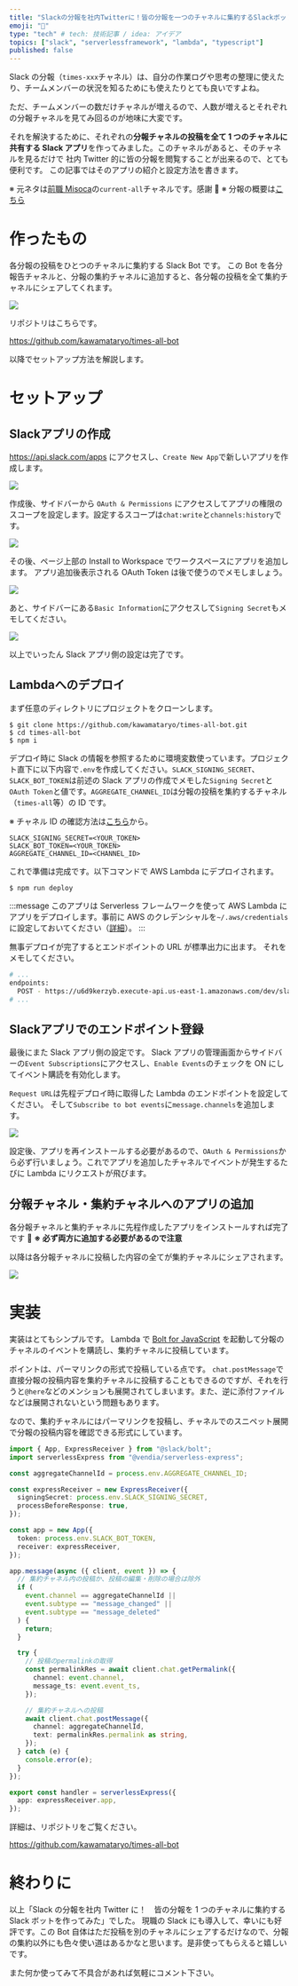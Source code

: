 ```yaml
---
title: "Slackの分報を社内Twitterに！皆の分報を一つのチャネルに集約するSlackボットを作ってみた"
emoji: "💬"
type: "tech" # tech: 技術記事 / idea: アイデア
topics: ["slack", "serverlessframework", "lambda", "typescript"]
published: false
---
```


Slack の分報（`times-xxx`チャネル）は、自分の作業ログや思考の整理に使えたり、チームメンバーの状況を知るためにも使えたりとても良いですよね。

ただ、チームメンバーの数だけチャネルが増えるので、人数が増えるとそれぞれの分報チャネルを見てみ回るのが地味に大変です。

それを解決するために、それぞれの**分報チャネルの投稿を全て 1 つのチャネルに共有する Slack アプリ**を作ってみました。このチャネルがあると、そのチャネルを見るだけで 社内 Twitter 的に皆の分報を閲覧することが出来るので、とても便利です。
この記事ではそのアプリの紹介と設定方法を書きます。

※ 元ネタは[前職 Misoca](https://www.wantedly.com/stories/s/team_misoca)の`current-all`チャネルです。感謝 🙏
※ 分報の概要は[こちら](https://giginc.co.jp/blog/giglab/slack-hunho)

# 作ったもの

各分報の投稿をひとつのチャネルに集約する Slack Bot です。
この Bot を各分報告チャネルと、分報の集約チャネルに追加すると、各分報の投稿を全て集約チャネルにシェアしてくれます。

![](https://i.gyazo.com/a8f99f12f2badbf9e1d334dcba0c3a77.gif)

リポジトリはこちらです。

https://github.com/kawamataryo/times-all-bot

以降でセットアップ方法を解説します。

# セットアップ

## Slackアプリの作成
https://api.slack.com/apps にアクセスし、`Create New App`で新しいアプリを作成します。

![](https://i.gyazo.com/ec073dbdc32aebfd81d04ef2fdc2626c.png)

作成後、サイドバーから `OAuth & Permissions` にアクセスしてアプリの権限のスコープを設定します。設定するスコープは`chat:write`と`channels:history`です。

![](https://i.gyazo.com/d318576f6bff9d4963793570d2d0695c.png)

その後、ページ上部の Install to Workspace でワークスペースにアプリを追加します。
アプリ追加後表示される OAuth Token は後で使うのでメモしましょう。

![](https://i.gyazo.com/1f114e3934718cfbba2930d4fc877318.png)

あと、サイドバーにある`Basic Information`にアクセスして`Signing Secret`もメモしてください。

![](https://i.gyazo.com/b460141ebf59d9212e80ab6f390e7259.png)

以上でいったん Slack アプリ側の設定は完了です。

## Lambdaへのデプロイ
まず任意のディレクトリにプロジェクトをクローンします。

```
$ git clone https://github.com/kawamataryo/times-all-bot.git
$ cd times-all-bot
$ npm i
```

デプロイ時に Slack の情報を参照するために環境変数使っています。プロジェクト直下に以下内容で`.env`を作成してください。`SLACK_SIGNING_SECRET`、`SLACK_BOT_TOKEN`は前述の Slack アプリの作成でメモした`Signing Secret`と`OAuth Token`と値です。`AGGREGATE_CHANNEL_ID`は分報の投稿を集約するチャネル（`times-all`等）の ID です。

※ チャネル ID の確認方法は[こちら](https://qiita.com/YumaInaura/items/0c4f4adb33eb21032c08)から。

```.env
SLACK_SIGNING_SECRET=<YOUR_TOKEN>
SLACK_BOT_TOKEN=<YOUR_TOKEN>
AGGREGATE_CHANNEL_ID=<CHANNEL_ID>
```

これで準備は完成です。以下コマンドで AWS Lambda にデプロイされます。

```
$ npm run deploy
```

:::message
このアプリは Serverless フレームワークを使って AWS Lambda にアプリをデプロイします。事前に AWS のクレデンシャルを`~/.aws/credentials`に設定しておいてください（[詳細](https://www.serverless.com/framework/docs/providers/aws/guide/credentials/)）。
:::


無事デプロイが完了するとエンドポイントの URL が標準出力に出ます。
それをメモしてください。

```bash
# ...
endpoints:
  POST - https://u6d9kerzyb.execute-api.us-east-1.amazonaws.com/dev/slack/events
# ...
```

## Slackアプリでのエンドポイント登録

最後にまた Slack アプリ側の設定です。
Slack アプリの管理画面からサイドバーの`Event Subscriptions`にアクセスし、`Enable Events`のチェックを ON にしてイベント購読を有効化します。

`Request URL`は先程デプロイ時に取得した Lambda のエンドポイントを設定してください。
そして`Subscribe to bot events`に`message.channels`を追加します。

![](https://i.gyazo.com/6a5d160f2eeb5d850e6b76d0cef79b34.png)

設定後、アプリを再インストールする必要があるので、`OAuth & Permissions`から必ず行いましょう。これでアプリを追加したチャネルでイベントが発生するたびに Lambda にリクエストが飛びます。

## 分報チャネル・集約チャネルへのアプリの追加

各分報チャネルと集約チャネルに先程作成したアプリをインストールすれば完了です 🎉
**※ 必ず両方に追加する必要があるので注意**

以降は各分報チャネルに投稿した内容の全てが集約チャネルにシェアされます。

![](https://i.gyazo.com/a8f99f12f2badbf9e1d334dcba0c3a77.gif)

# 実装

実装はとてもシンプルです。
Lambda で [Bolt for JavaScript](https://slack.dev/bolt-js/concepts) を起動して分報のチャネルのイベントを購読し、集約チャネルに投稿しています。

ポイントは、パーマリンクの形式で投稿している点です。
`chat.postMessage`で直接分報の投稿内容を集約チャネルに投稿することもできるのですが、それを行うと`@here`などのメンションも展開されてしまいます。また、逆に添付ファイルなどは展開されないという問題もあります。

なので、集約チャネルにはパーマリンクを投稿し、チャネルでのスニペット展開で分報の投稿内容を確認できる形式にしています。

```ts:src/functions/slack/handler.ts
import { App, ExpressReceiver } from "@slack/bolt";
import serverlessExpress from "@vendia/serverless-express";

const aggregateChannelId = process.env.AGGREGATE_CHANNEL_ID;

const expressReceiver = new ExpressReceiver({
  signingSecret: process.env.SLACK_SIGNING_SECRET,
  processBeforeResponse: true,
});

const app = new App({
  token: process.env.SLACK_BOT_TOKEN,
  receiver: expressReceiver,
});

app.message(async ({ client, event }) => {
  // 集約チャネル内の投稿か、投稿の編集・削除の場合は除外
  if (
    event.channel == aggregateChannelId ||
    event.subtype == "message_changed" ||
    event.subtype == "message_deleted"
  ) {
    return;
  }

  try {
    // 投稿のpermalinkの取得
    const permalinkRes = await client.chat.getPermalink({
      channel: event.channel,
      message_ts: event.event_ts,
    });

    // 集約チャネルへの投稿
    await client.chat.postMessage({
      channel: aggregateChannelId,
      text: permalinkRes.permalink as string,
    });
  } catch (e) {
    console.error(e);
  }
});

export const handler = serverlessExpress({
  app: expressReceiver.app,
});
```


詳細は、リポジトリをご覧ください。

https://github.com/kawamataryo/times-all-bot

# 終わりに

以上「Slack の分報を社内 Twitter に！　皆の分報を 1 つのチャネルに集約する Slack ボットを作ってみた」でした。
現職の Slack にも導入して、幸いにも好評です。この Bot 自体はただ投稿を別のチャネルにシェアするだけなので、分報の集約以外にも色々使い道はあるかなと思います。是非使ってもらえると嬉しいです。

また何か使ってみて不具合があれば気軽にコメント下さい。